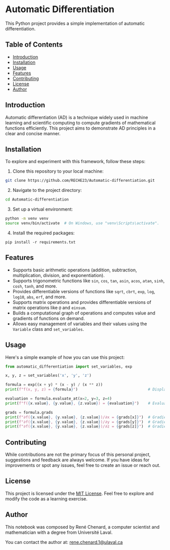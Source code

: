 # Automatic Differentiation

This Python project provides a simple implementation of automatic differentiation.

## Table of Contents

- [Introduction](#introduction)
- [Installation](#installation)
- [Usage](#usage)
- [Features](#features)
- [Contributing](#contributing)
- [License](#license)
- [Author](#author)

## Introduction

Automatic differentiation (AD) is a technique widely used in machine learning and scientific computing to compute gradients of mathematical functions efficiently. This project aims to demonstrate AD principles in a clear and concise manner.

## Installation

To explore and experiment with this framework, follow these steps:

1. Clone this repository to your local machine:

```bash
git clone https://github.com/RECHE23/Automatic-differentiation.git
```

2. Navigate to the project directory:
```bash
cd Automatic-differentiation
```

3. Set up a virtual environment:
```bash
python -m venv venv
source venv/bin/activate  # On Windows, use "venv\Scripts\activate".
```
4. Install the required packages:
```
pip install -r requirements.txt
```

## Features

- Supports basic arithmetic operations (addition, subtraction, multiplication, division, and exponentiation).
- Supports trigonometric functions like `sin`, `cos`, `tan`, `asin`, `acos`, `atan`, `sinh`, `cosh`, `tanh`, and more.
- Provides differentiable versions of functions like `sqrt`, `cbrt`, `exp`, `log`, `log10`, `abs`, `erf`, and more.
- Supports matrix operations and provides differentiable versions of matrix operations like `@` and `einsum`.
- Builds a computational graph of operations and computes value and gradients of functions on demand.
- Allows easy management of variables and their values using the `Variable` class and `set_variables`.

## Usage

Here's a simple example of how you can use this project:

```python
from automatic_differentiation import set_variables, exp

x, y, z = set_variables('x', 'y', 'z')

formula = exp((x + y) * (x - y) / (x ** z))
print(f"f(x, y, z) = {formula}")                               # Displays the formula

evaluation = formula.evaluate_at(x=2, y=3, z=4)
print(f"f({x.value}, {y.value}, {z.value}) = {evaluation}")    # Evaluation of the expression

grads = formula.grads
print(f"∂f({x.value}, {y.value}, {z.value})/∂x = {grads[x]}")  # Gradient with respect to x
print(f"∂f({x.value}, {y.value}, {z.value})/∂y = {grads[y]}")  # Gradient with respect to y
print(f"∂f({x.value}, {y.value}, {z.value})/∂z = {grads[z]}")  # Gradient with respect to z
```

## Contributing

While contributions are not the primary focus of this personal project, suggestions and feedback are always welcome. If you have ideas for improvements or spot any issues, feel free to create an issue or reach out.

## License

This project is licensed under the [MIT License](LICENSE). Feel free to explore and modify the code as a learning exercise.

## Author

This notebook was composed by René Chenard, a computer scientist and mathematician with a degree from Université Laval.

You can contact the author at: [rene.chenard.1@ulaval.ca](mailto:rene.chenard.1@ulaval.ca)

